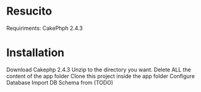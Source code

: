 Resucito
========

Requiriments: CakePhph 2.4.3

Installation
=============

Download Cakephp 2.4.3
Unzip to the directory you want.
Delete ALL the content of the app folder
Clone this project inside the app folder
Configure Database
Import DB Schema from (TODO)